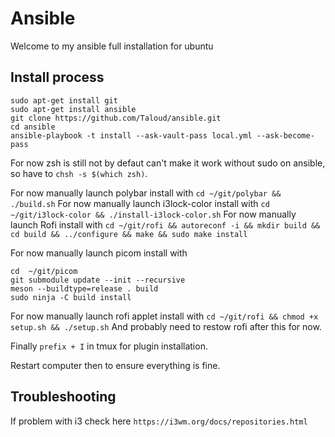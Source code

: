 # Ansible
Welcome to my ansible full installation for ubuntu

## Install process
```
sudo apt-get install git
sudo apt-get install ansible
git clone https://github.com/Taloud/ansible.git
cd ansible
ansible-playbook -t install --ask-vault-pass local.yml --ask-become-pass
```

For now zsh is still not by defaut can't make it work without sudo on ansible, so have to `chsh -s $(which zsh)`.

For now manually launch polybar install with `cd ~/git/polybar && ./build.sh`
For now manually launch i3lock-color install with `cd ~/git/i3lock-color && ./install-i3lock-color.sh`
For now manually launch Rofi install with `cd ~/git/rofi && autoreconf -i && mkdir build && cd build && ../configure && make && sudo make install`

For now manually launch picom install with
```
cd  ~/git/picom
git submodule update --init --recursive
meson --buildtype=release . build
sudo ninja -C build install
```

For now manually launch rofi applet install with `cd ~/git/rofi && chmod +x setup.sh && ./setup.sh`
And probably need to restow rofi after this for now.

Finally `prefix + I` in tmux for plugin installation.

Restart computer then to ensure everything is fine.

## Troubleshooting

If problem with i3 check here `https://i3wm.org/docs/repositories.html`
